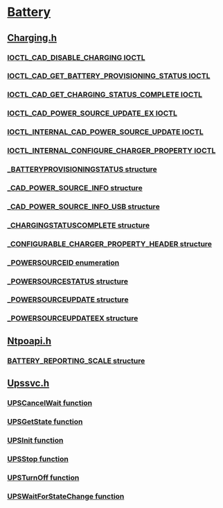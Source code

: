 # [Battery](index.md)
## [Charging.h](../charging/index.md)
### [IOCTL_CAD_DISABLE_CHARGING IOCTL](../charging/ni-charging-ioctl_cad_disable_charging.md)
### [IOCTL_CAD_GET_BATTERY_PROVISIONING_STATUS IOCTL](../charging/ni-charging-ioctl_cad_get_battery_provisioning_status.md)
### [IOCTL_CAD_GET_CHARGING_STATUS_COMPLETE IOCTL](../charging/ni-charging-ioctl_cad_get_charging_status_complete.md)
### [IOCTL_CAD_POWER_SOURCE_UPDATE_EX IOCTL](../charging/ni-charging-ioctl_cad_power_source_update_ex.md)
### [IOCTL_INTERNAL_CAD_POWER_SOURCE_UPDATE IOCTL](../charging/ni-charging-ioctl_internal_cad_power_source_update.md)
### [IOCTL_INTERNAL_CONFIGURE_CHARGER_PROPERTY IOCTL](../charging/ni-charging-ioctl_internal_configure_charger_property.md)
### [_BATTERYPROVISIONINGSTATUS structure](../charging/ns-charging-_batteryprovisioningstatus.md)
### [_CAD_POWER_SOURCE_INFO structure](../charging/ns-charging-_cad_power_source_info.md)
### [_CAD_POWER_SOURCE_INFO_USB structure](../charging/ns-charging-_cad_power_source_info_usb.md)
### [_CHARGINGSTATUSCOMPLETE structure](../charging/ns-charging-_chargingstatuscomplete.md)
### [_CONFIGURABLE_CHARGER_PROPERTY_HEADER structure](../charging/ns-charging-_configurable_charger_property_header.md)
### [_POWERSOURCEID enumeration](../charging/ne-charging-_powersourceid.md)
### [_POWERSOURCESTATUS structure](../charging/ns-charging-_powersourcestatus.md)
### [_POWERSOURCEUPDATE structure](../charging/ns-charging-_powersourceupdate.md)
### [_POWERSOURCEUPDATEEX structure](../charging/ns-charging-_powersourceupdateex.md)
## [Ntpoapi.h](../ntpoapi/index.md)
### [BATTERY_REPORTING_SCALE structure](../ntpoapi/ns-ntpoapi-battery_reporting_scale.md)
## [Upssvc.h](../upssvc/index.md)
### [UPSCancelWait function](../upssvc/nf-upssvc-upscancelwait.md)
### [UPSGetState function](../upssvc/nf-upssvc-upsgetstate.md)
### [UPSInit function](../upssvc/nf-upssvc-upsinit.md)
### [UPSStop function](../upssvc/nf-upssvc-upsstop.md)
### [UPSTurnOff function](../upssvc/nf-upssvc-upsturnoff.md)
### [UPSWaitForStateChange function](../upssvc/nf-upssvc-upswaitforstatechange.md)
